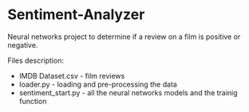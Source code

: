 # Sentiment-Analyzer

Neural networks project to determine if a review on a film is positive or negative.

Files description: <br />
- IMDB Dataset.csv - film reviews
- loader.py - loading and pre-processing the data
- sentiment_start.py - all the neural networks models and the trainig function
